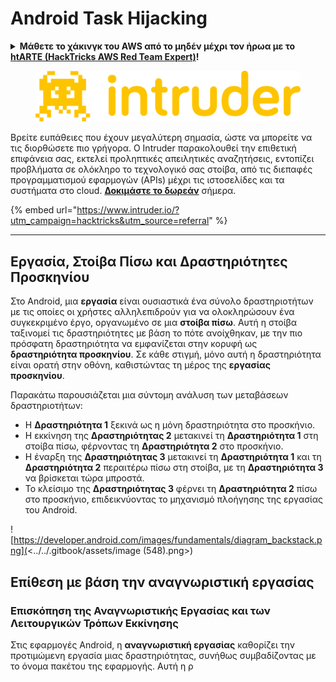# Android Task Hijacking

<details>

<summary><strong>Μάθετε το χάκινγκ του AWS από το μηδέν μέχρι τον ήρωα με το</strong> <a href="https://training.hacktricks.xyz/courses/arte"><strong>htARTE (HackTricks AWS Red Team Expert)</strong></a><strong>!</strong></summary>

Άλλοι τρόποι για να υποστηρίξετε το HackTricks:

* Εάν θέλετε να δείτε την **εταιρεία σας να διαφημίζεται στο HackTricks** ή να **κατεβάσετε το HackTricks σε μορφή PDF** ελέγξτε τα [**ΣΧΕΔΙΑ ΣΥΝΔΡΟΜΗΣ**](https://github.com/sponsors/carlospolop)!
* Αποκτήστε το [**επίσημο PEASS & HackTricks swag**](https://peass.creator-spring.com)
* Ανακαλύψτε [**την Οικογένεια PEASS**](https://opensea.io/collection/the-peass-family), τη συλλογή μας από αποκλειστικά [**NFTs**](https://opensea.io/collection/the-peass-family)
* **Συμμετάσχετε** στην 💬 [**ομάδα Discord**](https://discord.gg/hRep4RUj7f) ή στην [**ομάδα telegram**](https://t.me/peass) ή **ακολουθήστε** μας στο **Twitter** 🐦 [**@carlospolopm**](https://twitter.com/hacktricks_live)**.**
* **Μοιραστείτε τα χάκινγκ τρικς σας υποβάλλοντας PRs** στα αποθετήρια του [**HackTricks**](https://github.com/carlospolop/hacktricks) και του [**HackTricks Cloud**](https://github.com/carlospolop/hacktricks-cloud) στο GitHub.

</details>

<figure><img src="/.gitbook/assets/image (675).png" alt=""><figcaption></figcaption></figure>

Βρείτε ευπάθειες που έχουν μεγαλύτερη σημασία, ώστε να μπορείτε να τις διορθώσετε πιο γρήγορα. Ο Intruder παρακολουθεί την επιθετική επιφάνεια σας, εκτελεί προληπτικές απειλητικές αναζητήσεις, εντοπίζει προβλήματα σε ολόκληρο το τεχνολογικό σας στοίβα, από τις διεπαφές προγραμματισμού εφαρμογών (APIs) μέχρι τις ιστοσελίδες και τα συστήματα στο cloud. [**Δοκιμάστε το δωρεάν**](https://www.intruder.io/?utm\_source=referral\&utm\_campaign=hacktricks) σήμερα.

{% embed url="https://www.intruder.io/?utm_campaign=hacktricks&utm_source=referral" %}

***

## Εργασία, Στοίβα Πίσω και Δραστηριότητες Προσκηνίου

Στο Android, μια **εργασία** είναι ουσιαστικά ένα σύνολο δραστηριοτήτων με τις οποίες οι χρήστες αλληλεπιδρούν για να ολοκληρώσουν ένα συγκεκριμένο έργο, οργανωμένο σε μια **στοίβα πίσω**. Αυτή η στοίβα ταξινομεί τις δραστηριότητες με βάση το πότε ανοίχθηκαν, με την πιο πρόσφατη δραστηριότητα να εμφανίζεται στην κορυφή ως **δραστηριότητα προσκηνίου**. Σε κάθε στιγμή, μόνο αυτή η δραστηριότητα είναι ορατή στην οθόνη, καθιστώντας τη μέρος της **εργασίας προσκηνίου**.

Παρακάτω παρουσιάζεται μια σύντομη ανάλυση των μεταβάσεων δραστηριοτήτων:

- Η **Δραστηριότητα 1** ξεκινά ως η μόνη δραστηριότητα στο προσκήνιο.
- Η εκκίνηση της **Δραστηριότητας 2** μετακινεί τη **Δραστηριότητα 1** στη στοίβα πίσω, φέρνοντας τη **Δραστηριότητα 2** στο προσκήνιο.
- Η έναρξη της **Δραστηριότητας 3** μετακινεί τη **Δραστηριότητα 1** και τη **Δραστηριότητα 2** περαιτέρω πίσω στη στοίβα, με τη **Δραστηριότητα 3** να βρίσκεται τώρα μπροστά.
- Το κλείσιμο της **Δραστηριότητας 3** φέρνει τη **Δραστηριότητα 2** πίσω στο προσκήνιο, επιδεικνύοντας το μηχανισμό πλοήγησης της εργασίας του Android.

![https://developer.android.com/images/fundamentals/diagram_backstack.png](<../../.gitbook/assets/image (548).png>)

## Επίθεση με βάση την αναγνωριστική εργασίας

### Επισκόπηση της Αναγνωριστικής Εργασίας και των Λειτουργικών Τρόπων Εκκίνησης

Στις εφαρμογές Android, η **αναγνωριστική εργασίας** καθορίζει την προτιμώμενη εργασία μιας δραστηριότητας, συνήθως συμβαδίζοντας με το όνομα πακέτου της εφαρμογής. Αυτή η ρ
